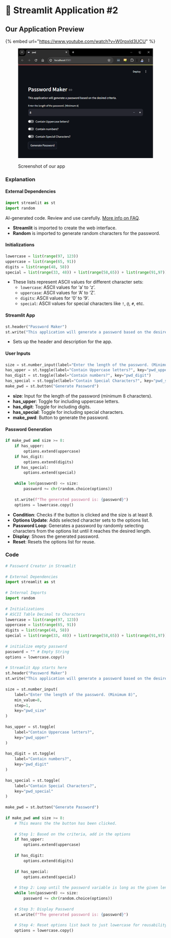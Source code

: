# 💎 Streamlit Application #2

## Our Application Preview

{% embed url="https://www.youtube.com/watch?v=W0rpxld3UCU" %}



<figure><img src="../../../../.gitbook/assets/image (1) (1) (1) (1) (1) (1) (1).png" alt=""><figcaption><p>Screenshot of our app</p></figcaption></figure>

### Explanation

#### External Dependencies

```python
import streamlit as st
import random
```

AI-generated code. Review and use carefully. [More info on FAQ](https://www.bing.com/new#faq).

* **Streamlit** is imported to create the web interface.
* **Random** is imported to generate random characters for the password.

#### Initializations

```python
lowercase = list(range(97, 123))
uppercase = list(range(65, 91))
digits = list(range(48, 58))
special = list(range(33, 48)) + list(range(58,65)) + list(range(91,97)) + list(range(123,127))
```

* These lists represent ASCII values for different character sets:
  * `lowercase`: ASCII values for ‘a’ to ‘z’.
  * `uppercase`: ASCII values for ‘A’ to ‘Z’.
  * `digits`: ASCII values for ‘0’ to ‘9’.
  * `special`: ASCII values for special characters like `!`, `@`, `#`, etc.

#### Streamlit App

```python
st.header("Password Maker")
st.write("This application will generate a password based on the desired criteria.")
```

* Sets up the header and description for the app.

#### User Inputs

```python
size = st.number_input(label="Enter the length of the password. (Minimum 8)", min_value=8, step=1, key="pwd_size")
has_upper = st.toggle(label="Contain Uppercase letters?", key="pwd_upper")
has_digit = st.toggle(label="Contain numbers?", key="pwd_digit")
has_special = st.toggle(label="Contain Special Characters?", key="pwd_special")
make_pwd = st.button("Generate Password")
```

* **size**: Input for the length of the password (minimum 8 characters).
* **has\_upper**: Toggle for including uppercase letters.
* **has\_digit**: Toggle for including digits.
* **has\_special**: Toggle for including special characters.
* **make\_pwd**: Button to generate the password.

#### Password Generation

```python
if make_pwd and size >= 8:
    if has_upper:
        options.extend(uppercase)
    if has_digit:
        options.extend(digits)
    if has_special:
        options.extend(special)
    
    while len(password) <= size:
        password += chr(random.choice(options))
    
    st.write(f"The generated password is: {password}")
    options = lowercase.copy()
```

* **Condition**: Checks if the button is clicked and the size is at least 8.
* **Options Update**: Adds selected character sets to the options list.
* **Password Loop**: Generates a password by randomly selecting characters from the options list until it reaches the desired length.
* **Display**: Shows the generated password.
* **Reset**: Resets the options list for reuse.

### Code

```python
# Password Creator in Streamlit

# External Dependencies
import streamlit as st

# Internal Imports
import random

# Initializations
# ASCII Table Decimal to Characters
lowercase = list(range(97, 123))
uppercase = list(range(65, 91))
digits = list(range(48, 58))
special = list(range(33, 48)) + list(range(58,65)) + list(range(91,97)) + list(range(123,127))

# initialize empty password
password = "" # Empty String
options = lowercase.copy()

# Streamlit App starts here
st.header("Password Maker")
st.write("This application will generate a password based on the desired criteria.")

size = st.number_input(
    label="Enter the length of the password. (Minimum 8)",
    min_value=8,
    step=1,
    key="pwd_size"
)

has_upper = st.toggle(
    label="Contain Uppercase letters?",
    key="pwd_upper"
)

has_digit = st.toggle(
    label="Contain numbers?",
    key="pwd_digit"
)

has_special = st.toggle(
    label="Contain Special Characters?",
    key="pwd_special"
)

make_pwd = st.button("Generate Password")

if make_pwd and size >= 8:
    # This means the the button has been clicked.

    # Step 1: Based on the criteria, add in the options
    if has_upper:
        options.extend(uppercase)
    
    if has_digit:
        options.extend(digits)
    
    if has_special:
        options.extend(special)
    
    # Step 2: Loop until the password variable is long as the given length
    while len(password) <= size:
        password += chr(random.choice(options))
    
    # Step 3: Display Password
    st.write(f"The generated password is: {password}")

    # Step 4: Reset options list back to just lowercase for reusability
    options = lowercase.copy()

```
